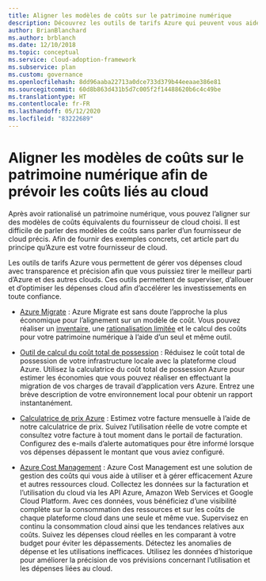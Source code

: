 ```yaml
---
title: Aligner les modèles de coûts sur le patrimoine numérique
description: Découvrez les outils de tarifs Azure qui peuvent vous aider à prévoir et gérer les dépenses cloud avec transparence et précision, afin de tirer le meilleur parti d’Azure et d’autres clouds.
author: BrianBlanchard
ms.author: brblanch
ms.date: 12/10/2018
ms.topic: conceptual
ms.service: cloud-adoption-framework
ms.subservice: plan
ms.custom: governance
ms.openlocfilehash: 8dd96aaba22713a0dce733d379b44eeaae386e81
ms.sourcegitcommit: 60d8b863d431b5d7c005f2f14488620b6c4c49be
ms.translationtype: HT
ms.contentlocale: fr-FR
ms.lasthandoff: 05/12/2020
ms.locfileid: "83222689"
---
```

# <a name="align-cost-models-with-the-digital-estate-to-forecast-cloud-costs"></a>Aligner les modèles de coûts sur le patrimoine numérique afin de prévoir les coûts liés au cloud

Après avoir rationalisé un patrimoine numérique, vous pouvez l’aligner sur des modèles de coûts équivalents du fournisseur de cloud choisi. Il est difficile de parler des modèles de coûts sans parler d’un fournisseur de cloud précis. Afin de fournir des exemples concrets, cet article part du principe qu’Azure est votre fournisseur de cloud.

Les outils de tarifs Azure vous permettent de gérer vos dépenses cloud avec transparence et précision afin que vous puissiez tirer le meilleur parti d’Azure et des autres clouds. Ces outils permettent de superviser, d’allouer et d’optimiser les dépenses cloud afin d’accélérer les investissements en toute confiance.

- [Azure Migrate](https://docs.microsoft.com/azure/migrate/migrate-services-overview) : Azure Migrate est sans doute l’approche la plus économique pour l’alignement sur un modèle de coût. Vous pouvez réaliser un [inventaire](./inventory.md), une [rationalisation limitée](./rationalize.md) et le calcul des coûts pour votre patrimoine numérique à l’aide d’un seul et même outil.

- [Outil de calcul du coût total de possession](https://azure.microsoft.com/pricing/tco/calculator) : Réduisez le coût total de possession de votre infrastructure locale avec la plateforme cloud Azure. Utilisez la calculatrice du coût total de possession Azure pour estimer les économies que vous pouvez réaliser en effectuant la migration de vos charges de travail d’application vers Azure. Entrez une brève description de votre environnement local pour obtenir un rapport instantanément.

- [Calculatrice de prix Azure](https://azure.microsoft.com/pricing/calculator) : Estimez votre facture mensuelle à l’aide de notre calculatrice de prix. Suivez l’utilisation réelle de votre compte et consultez votre facture à tout moment dans le portail de facturation. Configurez des e-mails d’alerte automatiques pour être informé lorsque vos dépenses dépassent le montant que vous aviez configuré.

- [Azure Cost Management](https://azure.microsoft.com/services/cost-management) : Azure Cost Management est une solution de gestion des coûts qui vous aide à utiliser et à gérer efficacement Azure et autres ressources cloud. Collectez les données sur la facturation et l’utilisation du cloud via les API Azure, Amazon Web Services et Google Cloud Platform. Avec ces données, vous bénéficiez d’une visibilité complète sur la consommation des ressources et sur les coûts de chaque plateforme cloud dans une seule et même vue. Supervisez en continu la consommation cloud ainsi que les tendances relatives aux coûts. Suivez les dépenses cloud réelles en les comparant à votre budget pour éviter les dépassements. Détectez les anomalies de dépense et les utilisations inefficaces. Utilisez les données d’historique pour améliorer la précision de vos prévisions concernant l’utilisation et les dépenses liées au cloud.
